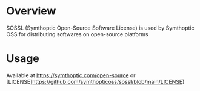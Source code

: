 # Overview
SOSSL (Symthoptic Open-Source Software License) is used by Symthoptic OSS for distributing softwares on open-source platforms

# Usage
Available at https://symthoptic.com/open-source or [LICENSE]https://github.com/symthopticoss/sossl/blob/main/LICENSE)
